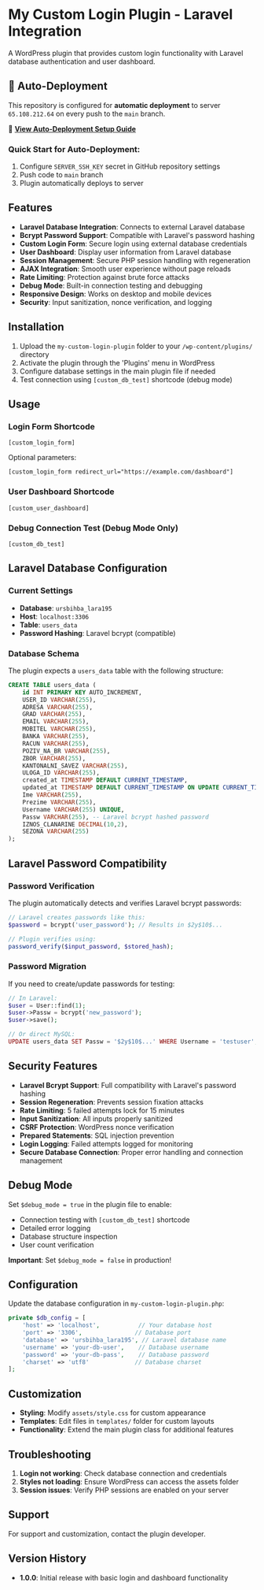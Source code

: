 # My Custom Login Plugin - Laravel Integration

A WordPress plugin that provides custom login functionality with Laravel database authentication and user dashboard.

## 🚀 Auto-Deployment

This repository is configured for **automatic deployment** to server `65.108.212.64` on every push to the `main` branch.

📖 **[View Auto-Deployment Setup Guide](AUTO_DEPLOY_SETUP.md)**

### Quick Start for Auto-Deployment:
1. Configure `SERVER_SSH_KEY` secret in GitHub repository settings
2. Push code to `main` branch
3. Plugin automatically deploys to server

## Features

- **Laravel Database Integration**: Connects to external Laravel database
- **Bcrypt Password Support**: Compatible with Laravel's password hashing
- **Custom Login Form**: Secure login using external database credentials
- **User Dashboard**: Display user information from Laravel database
- **Session Management**: Secure PHP session handling with regeneration
- **AJAX Integration**: Smooth user experience without page reloads
- **Rate Limiting**: Protection against brute force attacks
- **Debug Mode**: Built-in connection testing and debugging
- **Responsive Design**: Works on desktop and mobile devices
- **Security**: Input sanitization, nonce verification, and logging

## Installation

1. Upload the `my-custom-login-plugin` folder to your `/wp-content/plugins/` directory
2. Activate the plugin through the 'Plugins' menu in WordPress
3. Configure database settings in the main plugin file if needed
4. Test connection using `[custom_db_test]` shortcode (debug mode)

## Usage

### Login Form Shortcode
```
[custom_login_form]
```

Optional parameters:
```
[custom_login_form redirect_url="https://example.com/dashboard"]
```

### User Dashboard Shortcode
```
[custom_user_dashboard]
```

### Debug Connection Test (Debug Mode Only)
```
[custom_db_test]
```

## Laravel Database Configuration

### Current Settings
- **Database**: `ursbihba_lara195`
- **Host**: `localhost:3306` 
- **Table**: `users_data`
- **Password Hashing**: Laravel bcrypt (compatible)

### Database Schema

The plugin expects a `users_data` table with the following structure:

```sql
CREATE TABLE users_data (
    id INT PRIMARY KEY AUTO_INCREMENT,
    USER_ID VARCHAR(255),
    ADRESA VARCHAR(255),
    GRAD VARCHAR(255),
    EMAIL VARCHAR(255),
    MOBITEL VARCHAR(255),
    BANKA VARCHAR(255),
    RACUN VARCHAR(255),
    POZIV_NA_BR VARCHAR(255),
    ZBOR VARCHAR(255),
    KANTONALNI_SAVEZ VARCHAR(255),
    ULOGA_ID VARCHAR(255),
    created_at TIMESTAMP DEFAULT CURRENT_TIMESTAMP,
    updated_at TIMESTAMP DEFAULT CURRENT_TIMESTAMP ON UPDATE CURRENT_TIMESTAMP,
    Ime VARCHAR(255),
    Prezime VARCHAR(255),
    Username VARCHAR(255) UNIQUE,
    Passw VARCHAR(255), -- Laravel bcrypt hashed password
    IZNOS_CLANARINE DECIMAL(10,2),
    SEZONA VARCHAR(255)
);
```

## Laravel Password Compatibility

### Password Verification
The plugin automatically detects and verifies Laravel bcrypt passwords:

```php
// Laravel creates passwords like this:
$password = bcrypt('user_password'); // Results in $2y$10$...

// Plugin verifies using:
password_verify($input_password, $stored_hash);
```

### Password Migration
If you need to create/update passwords for testing:

```php
// In Laravel:
$user = User::find(1);
$user->Passw = bcrypt('new_password');
$user->save();

// Or direct MySQL:
UPDATE users_data SET Passw = '$2y$10$...' WHERE Username = 'testuser';
```

## Security Features

- **Laravel Bcrypt Support**: Full compatibility with Laravel's password hashing
- **Session Regeneration**: Prevents session fixation attacks
- **Rate Limiting**: 5 failed attempts lock for 15 minutes
- **Input Sanitization**: All inputs properly sanitized
- **CSRF Protection**: WordPress nonce verification
- **Prepared Statements**: SQL injection prevention
- **Login Logging**: Failed attempts logged for monitoring
- **Secure Database Connection**: Proper error handling and connection management

## Debug Mode

Set `$debug_mode = true` in the plugin file to enable:

- Connection testing with `[custom_db_test]` shortcode
- Detailed error logging
- Database structure inspection
- User count verification

**Important**: Set `$debug_mode = false` in production!

## Configuration

Update the database configuration in `my-custom-login-plugin.php`:

```php
private $db_config = [
    'host' => 'localhost',           // Your database host
    'port' => '3306',               // Database port
    'database' => 'ursbihba_lara195', // Laravel database name
    'username' => 'your-db-user',    // Database username
    'password' => 'your-db-pass',    // Database password
    'charset' => 'utf8'             // Database charset
];
```

## Customization

- **Styling**: Modify `assets/style.css` for custom appearance
- **Templates**: Edit files in `templates/` folder for custom layouts
- **Functionality**: Extend the main plugin class for additional features

## Troubleshooting

1. **Login not working**: Check database connection and credentials
2. **Styles not loading**: Ensure WordPress can access the assets folder
3. **Session issues**: Verify PHP sessions are enabled on your server

## Support

For support and customization, contact the plugin developer.

## Version History

- **1.0.0**: Initial release with basic login and dashboard functionality
